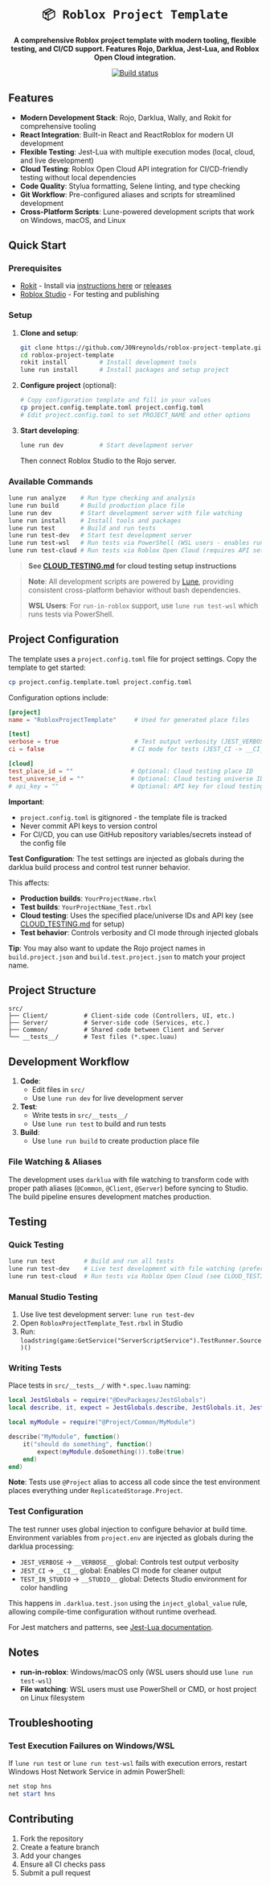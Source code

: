 <!-- Allow this file to not have a first line heading -->
<!-- markdownlint-disable-file MD041 no-emphasis-as-heading -->

<!-- inline html -->
<!-- markdownlint-disable-file MD033 -->

<div align="center">

# `📦 Roblox Project Template`

**A comprehensive Roblox project template with modern tooling, flexible testing, and CI/CD support. Features Rojo, Darklua, Jest-Lua, and Roblox Open Cloud integration.**

[![Build status](https://github.com/J0Nreynolds/roblox-project-template/workflows/CI/badge.svg)](https://github.com/J0Nreynolds/roblox-project-template/actions)

</div>

## Features

- **Modern Development Stack**: Rojo, Darklua, Wally, and Rokit for comprehensive tooling
- **React Integration**: Built-in React and ReactRoblox for modern UI development
- **Flexible Testing**: Jest-Lua with multiple execution modes (local, cloud, and live development)
- **Cloud Testing**: Roblox Open Cloud API integration for CI/CD-friendly testing without local dependencies
- **Code Quality**: Stylua formatting, Selene linting, and type checking
- **Git Workflow**: Pre-configured aliases and scripts for streamlined development
- **Cross-Platform Scripts**: Lune-powered development scripts that work on Windows, macOS, and Linux

## Quick Start

### Prerequisites

- [Rokit](https://github.com/rojo-rbx/rokit) - Install via [instructions here](http://github.com/rojo-rbx/rokit?tab=readme-ov-file#installation) or [releases](https://github.com/rojo-rbx/rokit/releases)
- [Roblox Studio](https://create.roblox.com/) - For testing and publishing

### Setup

1. **Clone and setup**:
   ```bash
   git clone https://github.com/J0Nreynolds/roblox-project-template.git
   cd roblox-project-template
   rokit install         # Install development tools
   lune run install      # Install packages and setup project
   ```

2. **Configure project** (optional):
   ```bash
   # Copy configuration template and fill in your values
   cp project.config.template.toml project.config.toml
   # Edit project.config.toml to set PROJECT_NAME and other options
   ```

3. **Start developing**:
   ```bash
   lune run dev          # Start development server
   ```
   Then connect Roblox Studio to the Rojo server.

### Available Commands

```bash
lune run analyze    # Run type checking and analysis
lune run build      # Build production place file
lune run dev        # Start development server with file watching
lune run install    # Install tools and packages  
lune run test       # Build and run tests
lune run test-dev   # Start test development server
lune run test-wsl   # Run tests via PowerShell (WSL users - enables run-in-roblox)
lune run test-cloud # Run tests via Roblox Open Cloud (requires API setup)
```
> **See [CLOUD_TESTING.md](CLOUD_TESTING.md) for cloud testing setup instructions**

> **Note**: All development scripts are powered by [Lune](https://lune-org.github.io/docs), providing consistent cross-platform behavior without bash dependencies.
>
> **WSL Users**: For `run-in-roblox` support, use `lune run test-wsl` which runs tests via PowerShell.

## Project Configuration

The template uses a `project.config.toml` file for project settings. Copy the template to get started:

```bash
cp project.config.template.toml project.config.toml
```

Configuration options include:

```toml
[project]
name = "RobloxProjectTemplate"     # Used for generated place files

[test]
verbose = true                     # Test output verbosity (JEST_VERBOSE -> __VERBOSE__)
ci = false                        # CI mode for tests (JEST_CI -> __CI__)

[cloud]
test_place_id = ""                # Optional: Cloud testing place ID
test_universe_id = ""             # Optional: Cloud testing universe ID
# api_key = ""                    # Optional: API key for cloud testing
```

**Important**: 
- `project.config.toml` is gitignored - the template file is tracked
- Never commit API keys to version control
- For CI/CD, you can use GitHub repository variables/secrets instead of the config file

**Test Configuration**: The test settings are injected as globals during the darklua build process and control test runner behavior.

This affects:
- **Production builds**: `YourProjectName.rbxl`
- **Test builds**: `YourProjectName_Test.rbxl`
- **Cloud testing**: Uses the specified place/universe IDs and API key (see [CLOUD_TESTING.md](CLOUD_TESTING.md) for setup)
- **Test behavior**: Controls verbosity and CI mode through injected globals

**Tip**: You may also want to update the Rojo project names in `build.project.json` and `build.test.project.json` to match your project name.

## Project Structure

```
src/
├── Client/          # Client-side code (Controllers, UI, etc.)
├── Server/          # Server-side code (Services, etc.)  
├── Common/          # Shared code between Client and Server
└── __tests__/       # Test files (*.spec.luau)
```

## Development Workflow

1. **Code**: 
   - Edit files in `src/`
   - Use `lune run dev` for live development server
2. **Test**: 
   - Write tests in `src/__tests__/` 
   - Use `lune run test` to build and run tests
3. **Build**:
   - Use `lune run build` to create production place file

### File Watching & Aliases

The development uses `darklua` with file watching to transform code with proper path aliases (`@Common`, `@Client`, `@Server`) before syncing to Studio. The build pipeline ensures development matches production.

## Testing

### Quick Testing
```bash
lune run test        # Build and run all tests
lune run test-dev    # Live test development with file watching (preferred if you have issues with `run-in-roblox`)
lune run test-cloud  # Run tests via Roblox Open Cloud (see CLOUD_TESTING.md for setup)
```

### Manual Studio Testing
1. Use live test development server: `lune run test-dev`
2. Open `RobloxProjectTemplate_Test.rbxl` in Studio
3. Run: `loadstring(game:GetService("ServerScriptService").TestRunner.Source)()`

### Writing Tests

Place tests in `src/__tests__/` with `*.spec.luau` naming:

```lua
local JestGlobals = require("@DevPackages/JestGlobals")
local describe, it, expect = JestGlobals.describe, JestGlobals.it, JestGlobals.expect

local myModule = require("@Project/Common/MyModule")

describe("MyModule", function()
    it("should do something", function()
        expect(myModule.doSomething()).toBe(true)
    end)
end)
```

**Note**: Tests use `@Project` alias to access all code since the test environment places everything under `ReplicatedStorage.Project`.

### Test Configuration

The test runner uses global injection to configure behavior at build time. Environment variables from `project.env` are injected as globals during the darklua processing:

- `JEST_VERBOSE` → `__VERBOSE__` global: Controls test output verbosity
- `JEST_CI` → `__CI__` global: Enables CI mode for cleaner output
- `TEST_IN_STUDIO` → `__STUDIO__` global: Detects Studio environment for color handling

This happens in `.darklua.test.json` using the `inject_global_value` rule, allowing compile-time configuration without runtime overhead.

For Jest matchers and patterns, see [Jest-Lua documentation](https://jsdotlua.github.io/jest-lua/).


## Notes

- **run-in-roblox**: Windows/macOS only (WSL users should use `lune run test-wsl`)
- **File watching**: WSL users must use PowerShell or CMD, or host project on Linux filesystem

## Troubleshooting

### Test Execution Failures on Windows/WSL

If `lune run test` or `lune run test-wsl` fails with execution errors, restart Windows Host Network Service in admin PowerShell:

```powershell
net stop hns
net start hns
```

## Contributing

1. Fork the repository
2. Create a feature branch  
3. Add your changes
4. Ensure all CI checks pass
5. Submit a pull request
